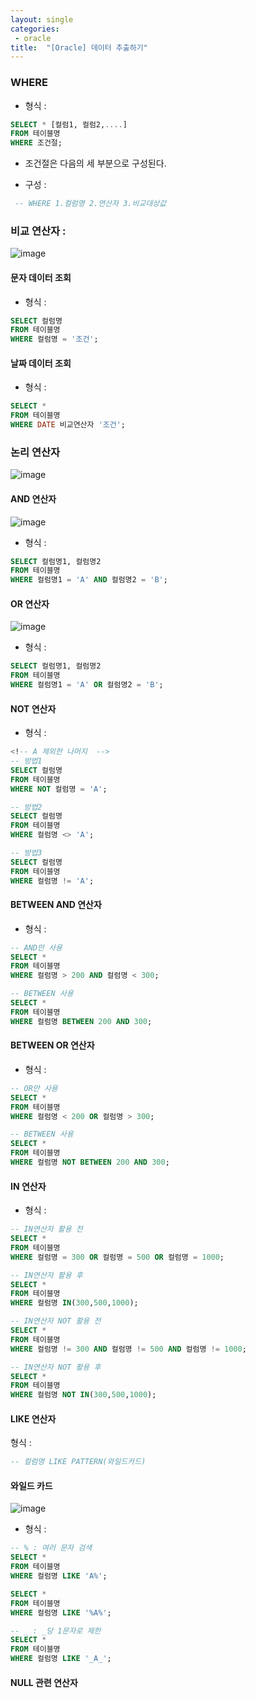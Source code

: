 ```yaml
---
layout: single
categories:
 - oracle
title:  "[Oracle] 데이터 추출하기"
---
```



### WHERE

- 형식 : 

```sql
SELECT * [컬럼1, 컬럼2,....] 
FROM 테이블명 
WHERE 조건절;
```

- 조건절은 다음의 세 부분으로 구성된다.

- 구성 :

```sql
 -- WHERE 1.컬럼명 2.연산자 3.비교대상값
```

### 비교 연산자 : 

![image](https://user-images.githubusercontent.com/113850146/197400814-ea3d6aa2-4364-4c06-a307-2b90aaa75426.png)

#### 문자 데이터 조회

- 형식 :

```sql
SELECT 컬럼명 
FROM 테이블명 
WHERE 컬럼명 = '조건';
```

#### 날짜 데이터 조회

- 형식 :

```sql
SELECT * 
FROM 테이블명 
WHERE DATE 비교연산자 '조건';
```

### 논리 연산자

![image](https://user-images.githubusercontent.com/113850146/197401039-55e557ee-a838-4894-9ffc-da2b5223944b.png)

#### AND 연산자

![image](https://user-images.githubusercontent.com/113850146/197401088-89e46867-6860-4f8e-a975-251003654a53.png)

- 형식 :

```sql
SELECT 컬럼명1, 컬럼명2 
FROM 테이블명 
WHERE 컬럼명1 = 'A' AND 컬럼명2 = 'B';
```
#### OR 연산자

![image](https://user-images.githubusercontent.com/113850146/197401356-5a7cee5a-19b5-4fd9-ba38-d9b39b47d957.png)

- 형식 :

```sql
SELECT 컬럼명1, 컬럼명2 
FROM 테이블명 
WHERE 컬럼명1 = 'A' OR 컬럼명2 = 'B';
```

#### NOT 연산자

- 형식 :

```sql
<!-- A 제외한 나머지  -->
-- 방법1
SELECT 컬럼명 
FROM 테이블명 
WHERE NOT 컬럼명 = 'A'; 

-- 방법2
SELECT 컬럼명 
FROM 테이블명 
WHERE 컬럼명 <> 'A'; 

-- 방법3
SELECT 컬럼명 
FROM 테이블명 
WHERE 컬럼명 != 'A'; 
```

#### BETWEEN AND 연산자

- 형식 : 

```sql
-- AND만 사용
SELECT * 
FROM 테이블명 
WHERE 컬럼명 > 200 AND 컬럼명 < 300;

-- BETWEEN 사용
SELECT * 
FROM 테이블명 
WHERE 컬럼명 BETWEEN 200 AND 300;  
```

#### BETWEEN OR 연산자

- 형식 : 

```sql
-- OR만 사용
SELECT * 
FROM 테이블명 
WHERE 컬럼명 < 200 OR 컬럼명 > 300;

-- BETWEEN 사용
SELECT * 
FROM 테이블명 
WHERE 컬럼명 NOT BETWEEN 200 AND 300;  
```
#### IN 연산자

- 형식 :

```sql
-- IN연산자 활용 전
SELECT * 
FROM 테이블명 
WHERE 컬럼명 = 300 OR 컬럼명 = 500 OR 컬럼명 = 1000;

-- IN연산자 활용 후
SELECT * 
FROM 테이블명 
WHERE 컬럼명 IN(300,500,1000);

-- IN연산자 NOT 활용 전
SELECT * 
FROM 테이블명 
WHERE 컬럼명 != 300 AND 컬럼명 != 500 AND 컬럼명 != 1000;

-- IN연산자 NOT 활용 후
SELECT * 
FROM 테이블명 
WHERE 컬럼명 NOT IN(300,500,1000);
``` 

#### LIKE 연산자

 형식 :

```sql
-- 컬럼명 LIKE PATTERN(와일드카드)
```

#### 와일드 카드

![image](https://user-images.githubusercontent.com/113850146/197402028-ddd5b5d0-0266-4a6a-ac57-d2776ca4aa57.png)


- 형식 :

```sql
-- % : 여러 문자 검색
SELECT * 
FROM 테이블명 
WHERE 컬럼명 LIKE 'A%';

SELECT * 
FROM 테이블명 
WHERE 컬럼명 LIKE '%A%';

-- _ : _당 1문자로 제한
SELECT * 
FROM 테이블명 
WHERE 컬럼명 LIKE '_A_';
```

#### NULL 관련 연산자



